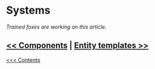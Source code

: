 # Systems





*Trained foxes are working on this article.*

## [<< Components](Components.md)	|	[Entity templates >>](EntityTemplates.md)

[<<< Contents](../Contents.md)

